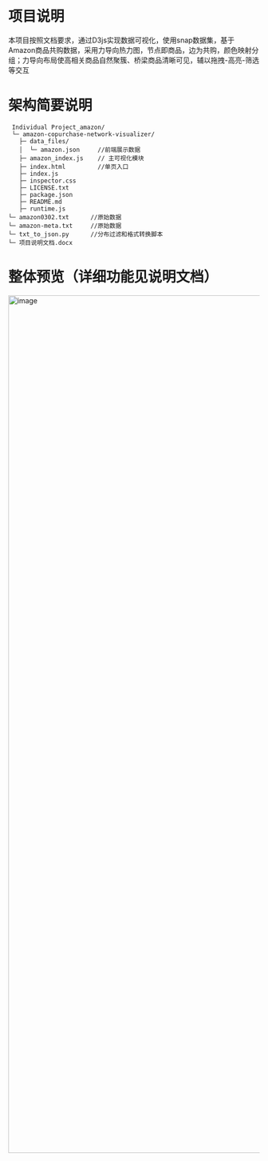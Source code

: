 # 项目说明
  本项目按照文档要求，通过D3js实现数据可视化，使用snap数据集，基于Amazon商品共购数据，采用力导向热力图，节点即商品，边为共购，颜色映射分组；力导向布局使高相关商品自然聚簇、桥梁商品清晰可见，辅以拖拽-高亮-筛选等交互

# 架构简要说明
``` 代码
 Individual Project_amazon/
 └─ amazon-copurchase-network-visualizer/
   ├─ data_files/
   │  └─ amazon.json     //前端展示数据
   ├─ amazon_index.js    // 主可视化模块
   ├─ index.html         //单页入口
   ├─ index.js
   ├─ inspector.css
   ├─ LICENSE.txt
   ├─ package.json
   ├─ README.md
   ├─ runtime.js
└─ amazon0302.txt      //原始数据
└─ amazon-meta.txt     //原始数据
└─ txt_to_json.py      //分布过滤和格式转换脚本
└─ 项目说明文档.docx
```

# 整体预览（详细功能见说明文档）
<img width="2879" height="1715" alt="image" src="https://github.com/user-attachments/assets/1650736e-fa43-4210-9e4e-9e9d99dfbf92" />


